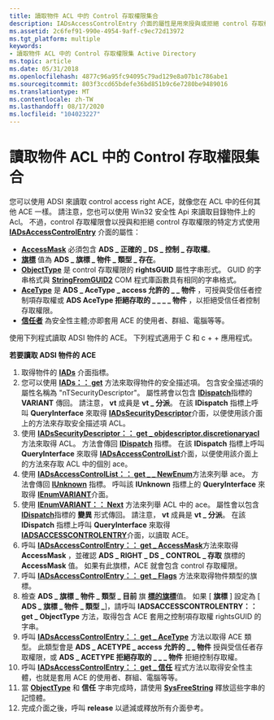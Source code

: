 ```yaml
---
title: 讀取物件 ACL 中的 Control 存取權限集合
description: IADsAccessControlEntry 介面的屬性是用來授與或拒絕 control 存取權限。
ms.assetid: 2c6fef91-990e-4954-9aff-c9ec72d13972
ms.tgt_platform: multiple
keywords:
- 讀取物件 ACL 中的 Control 存取權限集 Active Directory
ms.topic: article
ms.date: 05/31/2018
ms.openlocfilehash: 4877c96a95fc94095c79ad129e8a07b1c786abe1
ms.sourcegitcommit: 803f3ccd65bdefe36bd851b9c6e7280be9489016
ms.translationtype: MT
ms.contentlocale: zh-TW
ms.lasthandoff: 08/17/2020
ms.locfileid: "104023227"
---
```

# <a name="reading-a-control-access-right-set-in-an-objects-acl"></a>讀取物件 ACL 中的 Control 存取權限集合

您可以使用 ADSI 來讀取 control access right ACE，就像您在 ACL 中的任何其他 ACE 一樣。 請注意，您也可以使用 Win32 安全性 Api 來讀取目錄物件上的 Acl。 不過，control 存取權限會以授與和拒絕 control 存取權限的特定方式使用 [**IADsAccessControlEntry**](/windows/desktop/api/iads/nn-iads-iadsaccesscontrolentry) 介面的屬性：

-   [**AccessMask**](/windows/desktop/ADSI/iadsaccesscontrolentry-property-methods) 必須包含 **ADS \_ 正確的 \_ DS \_ 控制 \_ 存取權**。
-   [**旗標**](/windows/desktop/ADSI/iadsaccesscontrolentry-property-methods) 值為 **ADS \_ 旗標 \_ 物件 \_ 類型 \_ 存在**。
-   [**ObjectType**](/windows/desktop/ADSI/iadsaccesscontrolentry-property-methods) 是 control 存取權限的 **rightsGUID** 屬性字串形式。 GUID 的字串格式與 [**StringFromGUID2**](/windows/win32/api/combaseapi/nf-combaseapi-stringfromguid2) COM 程式庫函數具有相同的字串格式。
-   [**AceType**](/windows/desktop/ADSI/iadsaccesscontrolentry-property-methods) 是 **ADS \_ AceType \_ access 允許的 \_ \_ 物件** ，可授與受信任者控制項存取權或 **ADS AceType 拒絕存取的 \_ \_ \_ \_ 物件** ，以拒絕受信任者控制存取權限。
-   [**信任者**](/windows/desktop/ADSI/iadsaccesscontrolentry-property-methods) 為安全性主體;亦即套用 ACE 的使用者、群組、電腦等等。

使用下列程式讀取 ADSI 物件的 ACE。 下列程式適用于 C 和 c + + 應用程式。

**若要讀取 ADSI 物件的 ACE**

1.  取得物件的 [**IADs**](/windows/desktop/api/iads/nn-iads-iads) 介面指標。
2.  您可以使用 [**IADs：： get**](/windows/desktop/api/iads/nf-iads-iads-get) 方法來取得物件的安全描述項。 包含安全描述項的屬性名稱為 "nTSecurityDescriptor"。 屬性將會以包含 [**IDispatch**](/windows/win32/api/oaidl/nn-oaidl-idispatch)指標的 **VARIANT** 傳回。 請注意， **vt** 成員是 **vt \_ 分派**。 在該 **IDispatch** 指標上呼叫 **QueryInterface** 來取得 [**IADsSecurityDescriptor**](/windows/desktop/api/iads/nn-iads-iadssecuritydescriptor)介面，以便使用該介面上的方法來存取安全描述項 ACL。
3.  使用 [**IADsSecurityDescriptor：： get \_ objdescriptor.discretionaryacl**](/windows/desktop/ADSI/iadssecuritydescriptor-property-methods) 方法來取得 ACL。 方法會傳回 [**IDispatch**](/windows/win32/api/oaidl/nn-oaidl-idispatch) 指標。 在該 **IDispatch** 指標上呼叫 **QueryInterface** 來取得 [**IADsAccessControlList**](/windows/desktop/api/iads/nn-iads-iadsaccesscontrollist)介面，以便使用該介面上的方法來存取 ACL 中的個別 ace。
4.  使用 [**IADsAccessControlList：： get \_ \_ NewEnum**](/windows/desktop/api/iads/nf-iads-iadsaccesscontrollist-get__newenum)方法來列舉 ace。 方法會傳回 [**IUnknown**](/windows/win32/api/unknwn/nn-unknwn-iunknown) 指標。 呼叫該 **IUnknown** 指標上的 **QueryInterface** 來取得 [**IEnumVARIANT**](/windows/win32/api/oaidl/nn-oaidl-ienumvariant)介面。
5.  使用 [**IEnumVARIANT：： Next**](/windows/win32/api/oaidl/nf-oaidl-ienumvariant-next) 方法來列舉 ACL 中的 ace。 屬性會以包含 [**IDispatch**](/windows/win32/api/oaidl/nn-oaidl-idispatch)指標的 **變異** 形式傳回。 請注意， **vt** 成員是 **vt \_ 分派**。 在該 **IDispatch** 指標上呼叫 **QueryInterface** 來取得 [**IADSACCESSCONTROLENTRY**](/windows/desktop/api/iads/nn-iads-iadsaccesscontrolentry)介面，以讀取 ACE。
6.  呼叫 [**IADsAccessControlEntry：： get \_ AccessMask**](/windows/desktop/ADSI/iadsaccesscontrolentry-property-methods)方法來取得 **AccessMask** ，並確認 **ADS \_ RIGHT \_ DS \_ CONTROL \_ 存取** 旗標的 **AccessMask** 值。 如果有此旗標，ACE 就會包含 control 存取權限。
7.  呼叫 [**IADsAccessControlEntry：： get \_ Flags**](/windows/desktop/ADSI/iadsaccesscontrolentry-property-methods) 方法來取得物件類型的旗標。
8.  檢查 **ADS \_ 旗標 \_ 物件 \_ 類型 \_ 目前** 旗 [**標的旗標**](/windows/desktop/ADSI/iadsaccesscontrolentry-property-methods)值。 如果 [ **旗標** ] 設定為 [ **ADS \_ 旗標 \_ 物件 \_ 類型 \_**]，請呼叫 **IADSACCESSCONTROLENTRY：： get \_ ObjectType** 方法，取得包含 ACE 套用之控制項存取權 rightsGUID 的字串。
9.  呼叫 [**IADsAccessControlEntry：： get \_ AceType**](/windows/desktop/ADSI/iadsaccesscontrolentry-property-methods) 方法以取得 ACE 類型。 此類型會是 **ADS \_ ACETYPE \_ access 允許的 \_ \_ 物件** 授與受信任者存取權限，或 **ADS \_ ACETYPE 拒絕存取的 \_ \_ \_ 物件** 拒絕控制存取權。
10. 呼叫 [**IADsAccessControlEntry：： get \_ 信任**](/windows/desktop/ADSI/iadsaccesscontrolentry-property-methods) 程式方法以取得安全性主體，也就是套用 ACE 的使用者、群組、電腦等等。
11. 當 [**ObjectType**](/windows/desktop/ADSI/iadsaccesscontrolentry-property-methods) 和 **信任** 字串完成時，請使用 [**SysFreeString**](/windows/win32/api/oleauto/nf-oleauto-sysfreestring) 釋放這些字串的記憶體。
12. 完成介面之後，呼叫 **release** 以遞減或釋放所有介面參考。

 

 